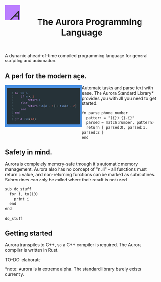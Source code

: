 <img src="https://github.com/aurora-pl/resources/raw/main/aurora_800.png" width="10%" height="10%" align="left">

<h1 style="text-align: center;">The Aurora Programming Language</h1><br>

A dynamic ahead-of-time compiled programming language for general scripting and automation.

## A perl for the modern age.

<img src="https://github.com/aurora-pl/resources/raw/171834311f8be5b95f3e64d49e6536bdc10b1834/carbon(1).png" width="50%" align="left">

Automate tasks and parse text with ease. The Aurora Standard Library* provides you with all you need to get started.
```
fn parse_phone number
  pattern = "({}) {}-{}"
  parsed = match(number, pattern)
  return { parsed:0, parsed:1, parsed:2 }
end
```

## Safety in mind.

Aurora is completely memory-safe through it's automatic memory management. Aurora also has no concept of "null" - all functions must return a value, and non-returning functions can be marked as subroutines. Subroutines can only be called where their result is not used.

```
sub do_stuff
  for i, to(10)
    print i
  end
end

do_stuff
```

## Getting started

Aurora transpiles to C++, so a C++ compiler is required. The Aurora compiler is written in Rust.

TO-DO: elaborate

*note: Aurora is in extreme alpha. The standard library barely exists currently.
